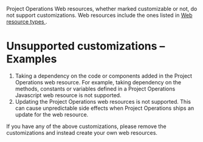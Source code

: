 Project Operations Web resources, whether marked customizable or not, do not support customizations. Web resources include the ones listed in [Web resource types
](https://learn.microsoft.com/en-us/dynamics365/customerengagement/on-premises/developer/web-resources?view=op-9-1#web-resource-types).

# Unsupported customizations – Examples
1.	Taking a dependency on the code or components added in the Project Operations web resource.
    For example, taking dependency on the methods, constants or variables defined in a Project Operations Javascript web resource is not supported.
2.	Updating the Project Operations web resources is not supported. This can cause unpredictable side effects when Project Operations ships an update for the web resource.
   
If you have any of the above customizations, please remove the customizations and instead create your own web resources.
